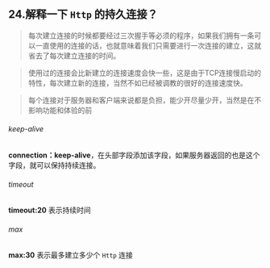 ## 24.解释一下 `Http` 的持久连接？


> 每次建立连接的时候都要经过三次握手等必须的程序，如果我们拥有一条可以一直使用的连接的话，也就意味着我们只需要进行一次连接的建立，这就省去了每次建立连接的时间。

>使用过的连接会比新建立的连接速度会快一些，这是由于TCP连接慢启动的特性，每次建立新的连接，当然不如已经被调教的很好的连接速度快。

>每个连接对于服务器和客户端来说都是负担，能少开尽量少开，当然是在不影响功能和体验的前



###### keep-alive
**connection：keep-alive**，在头部字段添加该字段，如果服务器返回的也是这个字段，就可以保持持续连接。

###### timeout
**timeout:20**  表示持续时间

###### max
**max:30** 表示最多建立多少个 `Http` 连接


